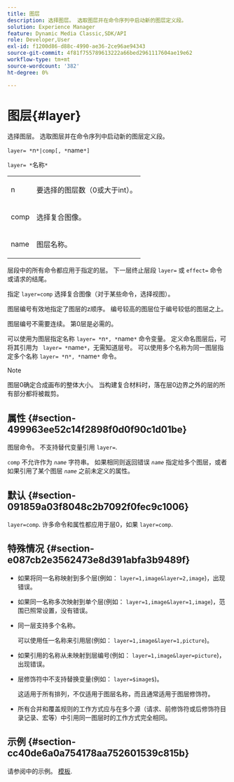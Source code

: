 ```yaml
---
title: 图层
description: 选择图层。 选取图层并在命令序列中启动新的图层定义段。
solution: Experience Manager
feature: Dynamic Media Classic,SDK/API
role: Developer,User
exl-id: f1200d86-d88c-4990-ae36-2ce96ae94343
source-git-commit: 4f81f755789613222a66bed2961117604ae19e62
workflow-type: tm+mt
source-wordcount: '382'
ht-degree: 0%

---
```


# 图层{#layer}

选择图层。 选取图层并在命令序列中启动新的图层定义段。

`layer= *`n`*|comp[, *`name`*]`

`layer= *`名称`*`

<table id="simpletable_22DE3365A6454949B0D30C6D7110476E"> 
 <tr class="strow"> 
  <td class="stentry"> <p><span class="codeph"> <span class="varname"> n</span></span> </p></td> 
  <td class="stentry"> <p>要选择的图层数（0或大于int）。 </p></td> 
 </tr> 
 <tr class="strow"> 
  <td class="stentry"> <p><span class="codeph"> comp</span> </p></td> 
  <td class="stentry"> <p>选择复合图像。 </p></td> 
 </tr> 
 <tr class="strow"> 
  <td class="stentry"> <p><span class="codeph"> <span class="varname"> name</span></span> </p></td> 
  <td class="stentry"> <p>图层名称。 </p></td> 
 </tr> 
</table>

层段中的所有命令都应用于指定的层。 下一层终止层段 `layer=` 或 `effect=` 命令或请求的结尾。

指定 `layer=comp` 选择复合图像（对于某些命令，选择视图）。

图层编号有效地指定了图层的z顺序。 编号较高的图层位于编号较低的图层之上。

图层编号不需要连续。 第0层是必需的。

可以使用为图层指定名称 `layer= *`n`*, *`name`*` 命令变量。 定义命名图层后，可将其引用为 ` layer= *`name`*`，无需知道层号。 可以使用多个名称为同一图层指定多个名称 `layer= *`n`*, *`name`*` 命令。

>[!NOTE]
>
>图层0确定合成画布的整体大小。 当构建复合材料时，落在层0边界之外的层的所有部分都将被裁剪。

## 属性 {#section-499963ee52c14f2898f0d0f90c1d01be}

图层命令。 不支持替代变量引用 `layer=`.

`comp` 不允许作为 *`name`* 字符串。 如果相同则返回错误 *`name`* 指定给多个图层，或者如果引用了某个图层 *`name`* 之前未定义的属性。

## 默认 {#section-091859a03f8048c2b7092f0fec9c1006}

`layer=comp`. 许多命令和属性都应用于层0，如果 `layer=comp`.

## 特殊情况 {#section-e087cb2e3562473e8d391abfa3b9489f}

* 如果将同一名称映射到多个层(例如： `layer=1,image&layer=2,image`)，出现错误。
* 如果同一名称多次映射到单个层(例如： `layer=1,image&layer=1,image`)，范围已照常设置，没有错误。
* 同一层支持多个名称。

  可以使用任一名称来引用层(例如： `layer=1,image&layer=1,picture`)。
* 如果引用的名称从未映射到层编号(例如： `layer=1,image&layer=picture`)，出现错误。
* 层修饰符中不支持替换变量(例如： `layer=$image$`)。

  这适用于所有排列，不仅适用于图层名称，而且通常适用于图层修饰符。

* 所有合并和覆盖规则的工作方式应与在多个源（请求、前修饰符或后修饰符目录记录、宏等）中引用同一图层时的工作方式完全相同。

## 示例 {#section-cc40de6a0a754178aa752601539c815b}

请参阅中的示例。 [模板](../../../../../is-api/http-ref/image-serving-api-ref/c-http-protocol-reference/c-templates/c-templates.md#concept-3cd2d2adae0e41b2979b9640244d4d3e).
